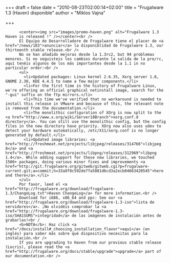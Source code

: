 
+++
draft = false
date = "2010-08-23T02:00:14+02:00"
title = "Frugalware 1.3 (Haven) disponible"
author = "Miklos Vajna"

+++

          <center><img src="images/promo-haven.png" alt="Frugalware 1.3 Haven is released !" /></center><br />
          El Equipo de Desarrolladore de Frugalware tiene el placer de <a href="/news/183">anunciar</a> la disponiblidad de Frugalware 1.3, our thirteenth stable release.<br />
          No se han añadido mejoras desde la 1.3rc2, but 94 problemas menores. Si no seguisteis los cambios durante la salida de la pre/rc, aquí tenéis algunos de los más importantes desde la 1.1 in no particular order:<br />
          <ul>
            <li>Updated packages: Linux kernel 2.6.35, Xorg server 1.8, GNOME 2.30, KDE 4.4.5 to name a few major components.</li>
            <li>For the first time in the history of Frugalware Linux, we're offering an official graphical netinstall image, search for the "-gui" suffix on the ftp mirrors.</li>
            <li>This time we've verified that no workaround is needed to install this release in VMware and because of this, the relevant note is removed from the documentation.</li>
            <li>The monolithic configuration of XOrg is now split to the <a href="http://www.x.org/wiki/Server18Branch">xorg.conf.d directory</a>. You can still use the monolithic config, but the config files in the new directory have priority. XOrg now also uses udev to detect your hardware automatically, /etc/X11/xorg.conf is no longer generated by default.</li>
            <li>Updated image libraries: <a href="http://freshmeat.net/projects/libjpeg/releases/314766">libjpeg 8</a> and <a href="http://freshmeat.net/projects/libpng/releases/312969">libpng 1.4</a>. While adding support for these new libraries, we touched 1500+ packages, doing various minor fixes and improvements <a href="http://git.frugalware.org/gitweb/gitweb.cgi?p=frugalware-current.git;a=commit;h=33a8f8c592de7fa5881d6cd3a2ecb04663420545">here and there</a>.</li>
          </ul>
          Por favor, leed el <a href="http://frugalware.org/download/frugalware-1.3/ChangeLog.txt">Haven ChangeLog</a> for more information.<br />
          Download for i686, x86_64 and ppc: See our <a href="http://frugalware.org/download/frugalware-1.3-iso">lista de servidores</a>. ¡No olvidéis comprobar la <a href="http://frugalware.org/download/frugalware-1.3-iso/SHA1SUMS">integridad</a> de las imágenes de instalación antes de grabarlas!<br /
          <b>NOTA</b>: Haz click <a href="/docs/install#_choosing_installation_flavor">aquí</a> (en inglés) para saber más sobre qué dispositivo necesitas para la instalación.<br />
          If you are upgrading to Haven from our previous stable release (Locris), please read the <a href="http://frugalware.org/docs/stable/upgrade">upgrade</a> part of our documentation.<br />
            
        